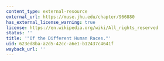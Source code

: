 ```yaml
---
content_type: external-resource
external_url: https://muse.jhu.edu/chapter/966880
has_external_license_warning: true
license: https://en.wikipedia.org/wiki/All_rights_reserved
status: ''
title: '"Of the Different Human Races."'
uid: 623ed8ba-a2d5-42cc-a6e1-b12437c4641f
wayback_url: ''
---
```

